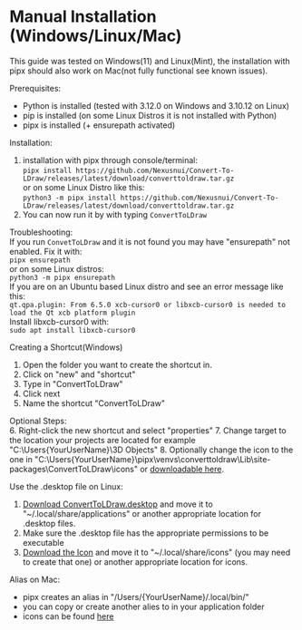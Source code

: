 # Manual Installation (Windows/Linux/Mac)
This guide was tested on Windows(11) and Linux(Mint),
the installation with pipx should also work on Mac(not fully functional see known issues).

Prerequisites:
- Python is installed (tested with 3.12.0 on Windows and 3.10.12 on Linux)
- pip is installed (on some Linux Distros it is not installed with Python)
- pipx is installed (+ ensurepath activated)

Installation:  
1. installation with pipx through console/terminal:  
`pipx install https://github.com/Nexusnui/Convert-To-LDraw/releases/latest/download/converttoldraw.tar.gz`  
or on some Linux Distro like this:  
`python3 -m pipx install https://github.com/Nexusnui/Convert-To-LDraw/releases/latest/download/converttoldraw.tar.gz`
2. You can now run it by with typing `ConvertToLDraw`

Troubleshooting:  
If you run `ConvetToLDraw` and it is not found you may have "ensurepath" not enabled.
Fix it with:  
`pipx ensurepath`  
or on some Linux distros:  
`python3 -m pipx ensurepath`  
If you are on an Ubuntu based Linux distro and see an error message like this:  
`qt.qpa.plugin: From 6.5.0 xcb-cursor0 or libxcb-cursor0 is needed to load the Qt xcb platform plugin`  
Install libxcb-cursor0 with:  
`sudo apt install libxcb-cursor0`  

Creating a Shortcut(Windows)
1. Open the folder you want to create the shortcut in.
2. Click on "new" and "shortcut"
3. Type in "ConvertToLDraw"
4. Click next
5. Name the shortcut "ConvertToLDraw"  

Optional Steps:  
6. Right-click the new shortcut and select "properties"
7. Change target to the location your projects are located for example "C:\Users\{YourUserName}\3D Objects"
8. Optionally change the icon to the one in
"C:\Users\{YourUserName}\pipx\venvs\converttoldraw\Lib\site-packages\ConvertToLDraw\icons\"
or [downloadable here](https://github.com/Nexusnui/Convert-To-LDraw/raw/master/ConvertToLDraw/icons/ConvertToLDraw_icon.ico).


Use the .desktop file on Linux:  
1. [Download ConvertToLDraw.desktop](https://github.com/Nexusnui/Convert-To-LDraw/raw/master/build-stuff/ConvertToLDraw.desktop) and move it to "~/.local/share/applications"
or another appropriate location for .desktop files.
2. Make sure the .desktop file has the appropriate permissions to be executable
3. [Download the Icon](https://github.com/Nexusnui/Convert-To-LDraw/raw/master/ConvertToLDraw/icons/ConvertToLDraw_icon_256x256.png)
and move it to "~/.local/share/icons" (you may need to create that one) or another appropriate location for icons.

Alias on Mac:
- pipx creates an alias in  "/Users/{YourUserName}/.local/bin/"
- you can copy or create another alies to in your application folder
- icons can be found [here](ConvertToLDraw/icons)
